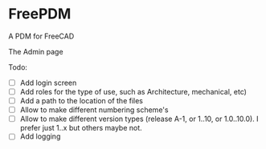 # FreePDM
A PDM for FreeCAD

The Admin page

Todo:
- [ ] Add login screen
- [ ] Add roles for the type of use, such as Architecture, mechanical, etc) 
- [ ] Add a path to the location of the files
- [ ] Allow to make different numbering scheme's
- [ ] Allow to make different version types (release A-1, or 1..10, or 1.0..10.0). I prefer just 1..x but others maybe not.
- [ ] Add logging
